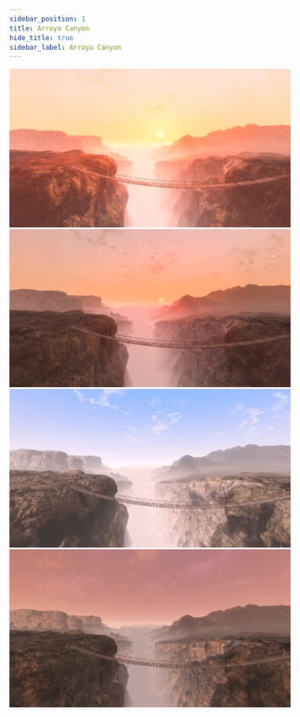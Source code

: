 ```yaml
---
sidebar_position: 1
title: Arroyo Canyon
hide_title: true
sidebar_label: Arroyo Canyon
---
```

![Arroyo Canyon 1](assets/arroyocanyon/arroyocanyon1.png)
![Arroyo Canyon 2](assets/arroyocanyon/arroyocanyon2.png)
![Arroyo Canyon 3](assets/arroyocanyon/arroyocanyon3.png)
![Arroyo Canyon 4](assets/arroyocanyon/arroyocanyon4.png)
